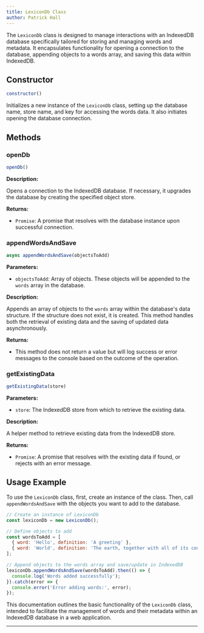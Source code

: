 ```yaml
---
title: LexiconDb Class
author: Patrick Hall
---
```



The `LexiconDb` class is designed to manage interactions with an IndexedDB database specifically tailored for storing and managing words and metadata. It encapsulates functionality for opening a connection to the database, appending objects to a words array, and saving this data within IndexedDB.

## Constructor

```javascript
constructor()
```

Initializes a new instance of the `LexiconDb` class, setting up the database name, store name, and key for accessing the words data. It also initiates opening the database connection.

## Methods

### openDb

```javascript
openDb()
```

**Description:**

Opens a connection to the IndexedDB database. If necessary, it upgrades the database by creating the specified object store.

**Returns:**

- `Promise`: A promise that resolves with the database instance upon successful connection.

### appendWordsAndSave

```javascript
async appendWordsAndSave(objectsToAdd)
```

**Parameters:**

- `objectsToAdd`: Array of objects. These objects will be appended to the `words` array in the database.

**Description:**

Appends an array of objects to the `words` array within the database's data structure. If the structure does not exist, it is created. This method handles both the retrieval of existing data and the saving of updated data asynchronously.

**Returns:**

- This method does not return a value but will log success or error messages to the console based on the outcome of the operation.

### getExistingData

```javascript
getExistingData(store)
```

**Parameters:**

- `store`: The IndexedDB store from which to retrieve the existing data.

**Description:**

A helper method to retrieve existing data from the IndexedDB store.

**Returns:**

- `Promise`: A promise that resolves with the existing data if found, or rejects with an error message.

## Usage Example

To use the `LexiconDb` class, first, create an instance of the class. Then, call `appendWordsAndSave` with the objects you want to add to the database.

```javascript
// Create an instance of LexiconDb
const lexiconDb = new LexiconDb();

// Define objects to add
const wordsToAdd = [
  { word: 'Hello', definition: 'A greeting' },
  { word: 'World', definition: 'The earth, together with all of its countries and peoples' }
];

// Append objects to the words array and save/update in IndexedDB
lexiconDb.appendWordsAndSave(wordsToAdd).then(() => {
  console.log('Words added successfully');
}).catch(error => {
  console.error('Error adding words:', error);
});
```

This documentation outlines the basic functionality of the `LexiconDb` class, intended to facilitate the management of words and their metadata within an IndexedDB database in a web application.

---